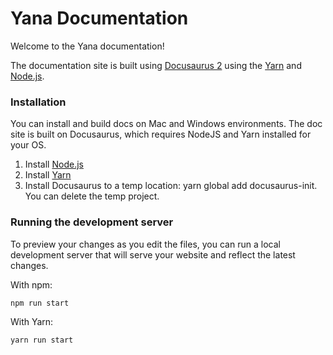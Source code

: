 # Yana Documentation

Welcome to the Yana documentation!

The documentation site is built using [Docusaurus 2](https://v2.docusaurus.io/) using the [Yarn](https://yarnpkg.com/) and [Node.js](https://nodejs.org/en/).

### Installation

You can install and build docs on Mac and Windows environments. The doc site is built on Docusaurus, which requires NodeJS and Yarn installed for your OS.

1. Install [Node.js](https://nodejs.org/en/)
2. Install [Yarn](https://yarnpkg.com/)
3. Install Docusaurus to a temp location: yarn global add docusaurus-init. You can delete the temp project.

### Running the development server

To preview your changes as you edit the files, you can run a local development server that will serve your website and reflect the latest changes.

With npm:
```bash
npm run start
```

With Yarn:
```bash
yarn run start
```
